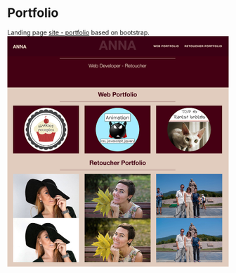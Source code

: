 # Portfolio

Landing page [site - portfolio](https://cdn.rawgit.com/Annelia55/Portfolio-old-version/master/index.html) based on bootstrap.
![Main page](img/Main_page.png)